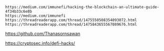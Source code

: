 
```
https://medium.com/immunefi/hacking-the-blockchain-an-ultimate-guide-4f34b33c6e8b
https://medium.com/immunefi
https://threadreaderapp.com/thread/1475550508354093072.html
https://threadreaderapp.com/thread/1475843655567089676.html
```

https://github.com/Thanasornsawan

https://cryptosec.info/defi-hacks/
